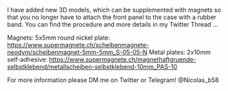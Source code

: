 I have added new 3D models, which can be supplemented with magnets so that you no longer have to attach the front panel to the case with a rubber band. You can find the procedure and more details in my Twitter Thread ...

Magnets: 5x5mm round nickel plate: https://www.supermagnete.ch/scheibenmagnete-neodym/scheibenmagnet-5mm-5mm_S-05-05-N
Metal plates: 2x10mm self-adhesive: https://www.supermagnete.ch/magnethaftgruende-selbstklebend/metallscheiben-selbstklebend-10mm_PAS-10

For more information please DM me on Twitter or Telegram! @Nicolas_b58
